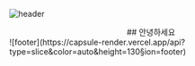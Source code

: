 

![header](https://capsule-render.vercel.app/api?type=slice&color=auto&height=165&section=header&text=realwhyjay&fontSize=100)

<center> ## 안녕하세요</center>
![footer](https://capsule-render.vercel.app/api?type=slice&color=auto&height=130&section=footer)
